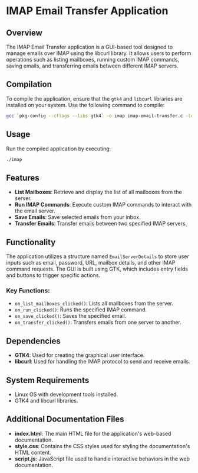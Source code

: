
# IMAP Email Transfer Application

## Overview
The IMAP Email Transfer application is a GUI-based tool designed to manage emails over IMAP using the libcurl library. It allows users to perform operations such as listing mailboxes, running custom IMAP commands, saving emails, and transferring emails between different IMAP servers.

## Compilation
To compile the application, ensure that the `gtk4` and `libcurl` libraries are installed on your system. Use the following command to compile:

```bash
gcc `pkg-config --cflags --libs gtk4` -o imap imap-email-transfer.c -lcurl
```

## Usage
Run the compiled application by executing:

```bash
./imap
```

## Features
- **List Mailboxes**: Retrieve and display the list of all mailboxes from the server.
- **Run IMAP Commands**: Execute custom IMAP commands to interact with the email server.
- **Save Emails**: Save selected emails from your inbox.
- **Transfer Emails**: Transfer emails between two specified IMAP servers.

## Functionality
The application utilizes a structure named `EmailServerDetails` to store user inputs such as email, password, URL, mailbox details, and other IMAP command requests. The GUI is built using GTK, which includes entry fields and buttons to trigger specific actions.

### Key Functions:
- `on_list_mailboxes_clicked()`: Lists all mailboxes from the server.
- `on_run_clicked()`: Runs the specified IMAP command.
- `on_save_clicked()`: Saves the specified email.
- `on_transfer_clicked()`: Transfers emails from one server to another.

## Dependencies
- **GTK4**: Used for creating the graphical user interface.
- **libcurl**: Used for handling the IMAP protocol to send and receive emails.

## System Requirements
- Linux OS with development tools installed.
- GTK4 and libcurl libraries.

## Additional Documentation Files

- **index.html**: The main HTML file for the application's web-based documentation.
- **style.css**: Contains the CSS styles used for styling the documentation's HTML content.
- **script.js**: JavaScript file used to handle interactive behaviors in the web documentation.

